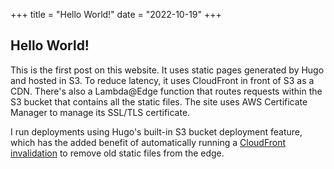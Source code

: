 +++
title = "Hello World!"
date = "2022-10-19"
+++

## Hello World!

This is the first post on this website. It uses static pages generated by Hugo and hosted in S3. To reduce latency, it uses CloudFront in front of S3 as a CDN. There's also a Lambda@Edge function that routes requests within the S3 bucket that contains all the static files. The site uses AWS Certificate Manager to manage its SSL/TLS certificate.

I run deployments using Hugo's built-in S3 bucket deployment feature, which has the added benefit of automatically running a [CloudFront invalidation](https://docs.aws.amazon.com/AmazonCloudFront/latest/DeveloperGuide/Invalidation.html) to remove old static files from the edge.
